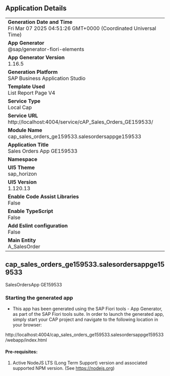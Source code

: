## Application Details
|               |
| ------------- |
|**Generation Date and Time**<br>Fri Mar 07 2025 04:51:26 GMT+0000 (Coordinated Universal Time)|
|**App Generator**<br>@sap/generator-fiori-elements|
|**App Generator Version**<br>1.16.5|
|**Generation Platform**<br>SAP Business Application Studio|
|**Template Used**<br>List Report Page V4|
|**Service Type**<br>Local Cap|
|**Service URL**<br>http://localhost:4004/service/cAP_Sales_Orders_GE159533/|
|**Module Name**<br>cap_sales_orders_ge159533.salesordersappge159533|
|**Application Title**<br>Sales Orders App GE159533|
|**Namespace**<br>|
|**UI5 Theme**<br>sap_horizon|
|**UI5 Version**<br>1.120.13|
|**Enable Code Assist Libraries**<br>False|
|**Enable TypeScript**<br>False|
|**Add Eslint configuration**<br>False|
|**Main Entity**<br>A_SalesOrder|

## cap_sales_orders_ge159533.salesordersappge159533

SalesOrdersApp GE159533

### Starting the generated app

-   This app has been generated using the SAP Fiori tools - App Generator, as part of the SAP Fiori tools suite.  In order to launch the generated app, simply start your CAP project and navigate to the following location in your browser:

http://localhost:4004/cap_sales_orders_ge159533.salesordersappge159533/webapp/index.html

#### Pre-requisites:

1. Active NodeJS LTS (Long Term Support) version and associated supported NPM version.  (See https://nodejs.org)


